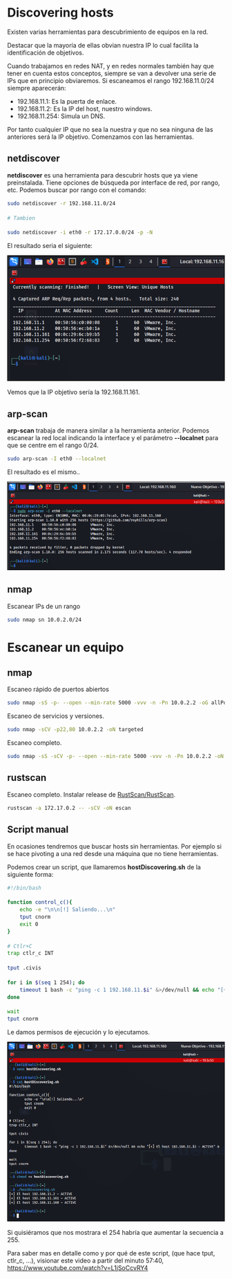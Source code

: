# Discovering hosts
Existen varias herramientas para descubrimiento de equipos en la red.

Destacar que la mayoría de ellas obvian nuestra IP lo cual facilita la identificación de objetivos. 

Cuando trabajamos en redes NAT, y en redes normales también hay que tener en cuenta estos conceptos, siempre se van a devolver una serie de IPs que en principio obviaremos. Si escaneamos el rango 192.168.11.0/24 siempre aparecerán:

* 192.168.11.1: Es la puerta de enlace.
* 192.168.11.2: Es la IP del host, nuestro windows.
* 192.168.11.254: Simula un DNS.

Por tanto cualquier IP que no sea la nuestra y que no sea ninguna de las anteriores será la IP objetivo. Comenzamos con las herramientas.


## netdiscover

**netdiscover** es una herramienta para descubrir hosts que ya viene preinstalada. Tiene opciones de búsqueda por interface de red, por rango, etc. Podemos buscar por rango con el comando:

```bash
sudo netdiscover -r 192.168.11.0/24

# Tambien

sudo netdiscover -i eth0 -r 172.17.0.0/24 -p -N

```
El resultado seria el siguiente:

![](/.gitbook/assets/host01.png)

Vemos que la IP objetivo sería la 192.168.11.161.

## arp-scan

**arp-scan** trabaja de manera similar a la herramienta anterior. Podemos escanear la red local indicando la interface y el parámetro **--localnet** para que se centre em el rango 0/24.

```bash
sudo arp-scan -I eth0 --localnet
```
El resultado es el mismo..

![](/.gitbook/assets/host02.png)

## nmap
Escanear IPs de un rango
```bash
sudo nmap sn 10.0.2.0/24
```

# Escanear un equipo

## nmap 

Escaneo rápido de puertos abiertos
```bash
sudo nmap -sS -p- --open --min-rate 5000 -vvv -n -Pn 10.0.2.2 -oG allPorts
```

Escaneo de servicios y versiones.
```bash
sudo nmap -sCV -p22,80 10.0.2.2 -oN targeted
```

Escaneo completo.
```bash
sudo nmap -sS -sCV -p- --open --min-rate 5000 -vvv -n -Pn 10.0.2.2 -oN Escaneo.txt
```

## rustscan

Escaneo completo. Instalar release de [RustScan/RustScan](https://github.com/RustScan/RustScan).

```bash
rustscan -a 172.17.0.2 -- -sCV -oN escan
```


## Script manual

En ocasiones tendremos que buscar hosts sin herramientas. Por ejemplo si se hace pivoting a una red desde una máquina que no tiene herramientas.

Podemos crear un script, que llamaremos **hostDiscovering.sh** de la siguiente forma:

```bash
#!/bin/bash

function control_c(){
	echo -e "\n\n[!] Saliendo...\n"
	tput cnorm
	exit 0
}

# Ctlr+C
trap ctlr_c INT

tput .civis

for i in $(seq 1 254); do
	timeout 1 bash -c "ping -c 1 192.168.11.$i" &>/dev/null && echo "[+] El host 192.168.11.$i - ACTIVE" &
done

wait
tput cnorm
```

Le damos permisos de ejecución y lo ejecutamos.

![](/.gitbook/assets/host03.png)

Si quisiéramos que nos mostrara el 254 habría que aumentar la secuencia a 255.

Para saber mas en detalle como y por qué de este script, (que hace tput, ctlr_c, ...), visionar este video a partir del minuto 57:40, <https://www.youtube.com/watch?v=L1jSoCcvRY4>

